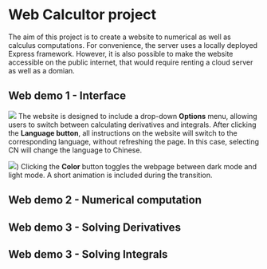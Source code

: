 # Web Calcultor project
The aim of this project is to create a website to numerical as well as calculus computations. For convenience, the server uses a locally deployed Express framework. However, it is also possible to make the website accessible on the public internet, that would require renting a cloud server as well as a domian.

## Web demo 1 - Interface
![]([https://github.com/Your_Repository_Name/Your_GIF_Name.gif](https://github.com/ZKW0001/WebCalculator_Project/blob/main/demo/options%26language.gif))
The website is designed to include a drop-down **Options** menu, allowing users to switch between calculating derivatives and integrals.
After clicking the **Language button**, all instructions on the website will switch to the corresponding language, without refreshing the page. In this case, selecting CN will change the language to Chinese.

![]([https://github.com/ZKW0001/WebCalculator_Project/blob/main/demo/darkmode.gif))
Clicking the **Color** button toggles the webpage between dark mode and light mode. A short animation is included during the transition.


## Web demo 2 - Numerical computation

## Web demo 3 - Solving Derivatives

## Web demo 3 - Solving Integrals
